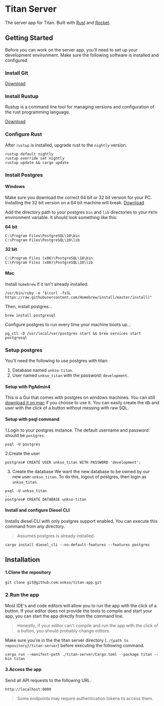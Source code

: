 #  Titan Server
The server app for Titan. Built with [Rust](https://www.rust-lang.org/en-US) and [Rocket](https://rocket.rs).

## Getting Started
Before you can work on the server app, you'll need to set up your development environment. Make sure the following software is installed and configured.

### Install Git

[Download](https://git-scm.com/downloads)

### Install Rustup

Rustup is a command line tool for managing versions and configuration of the rust programming language.

[Download](https://rustup.rs)

### Configure Rust
After `rustup` is installed, upgrade rust to the `nightly` version.

```
rustup default nightly
rustup override set nightly
rustup update && cargo update
```

### Install Postgres

#### Windows
Make sure you download the correct 64 bit or 32 bit version for your PC. Installing the 32 bit version on a 64 bit machine will break.
[Download](https://www.postgresql.org/download/windows/)

Add the directory path to your postgres `bin` and `lib` directories to your `PATH` environment variable. It should look something like this:

**64 bit**
```
C:\Program Files\PostgreSQL\10\bin
C:\Program Files\PostgreSQL\10\lib
```

**32 bit**
```
C:\Program Files (x86)\PostgreSQL\10\bin
C:\Program Files (x86)\PostgreSQL\10\lib
```

#### Mac

Install `homebrew` if it isn't already installed.

```
/usr/bin/ruby -e "$(curl -fsSL https://raw.githubusercontent.com/Homebrew/install/master/install)"
```

Then, install postgres...
```
brew install postgresql
```

Configure postgres to run every time your machine boots up...

```
pg_ctl -D /usr/local/var/postgres start && brew services start postgresql
```

### Setup postgres
You'll need the following to use postgres with titan:

1. Database named `unkso-titan`.
2. User named `unkso_titan` with the password: `development`.

#### Setup with PgAdmin4
This is a Gui that comes with postgres on windows machines. You can still [download it on mac](https://www.pgadmin.org/download/pgadmin-4-macos/) if you choose to use it. You can easily create the db and user with the click of a button without messing with raw SQL.

#### Setup with psql command

1.Login to your postgres instance. The default username and password should be `postgres`.

```
psql -U postgres
```

2.Create the user

```
postgres# CREATE USER unkso_titan WITH PASSWORD 'development';
```

3. Create the database
We want the new database to be owned by our new user `unkso_titan`. To do this, logout of postgres, then login as `unkso_titan`.
```
psql -U unkso_titan
...
postgres# CREATE DATABASE unkso-titan
```

#### Install and configure Diesel CLI
Installs diesel CLI with only postgres support enabled. You can execute this command from any directory.

> Assumes postgres is already installed.

```
cargo install diesel_cli --no-default-features --features postgres
```

## Installation

#### 1.Clone the repository
```
git clone git@github.com:unkso/titan-app.git
```

### 2.Run the app
Most IDE's and code editors will allow you to run the app with the click of a button. If your editor does not provide the tools to compile and start your app, you can start the app directly from the command line.

> Honestly, if your editor can't compile and run the app with the click of a button, you should probably change editors.

Make sure you're in the the titan server directory (`./{path to repository}/titan-server`) before executing the following command.

```
cargo run --manifest-path ./titan-server/Cargo.toml --package titan --bin titan
```

#### 3.Access the app
Send all API requests to the following URL.

```
http://localhost:8000
```

> Some endpoints may require authentication tokens to access them.
